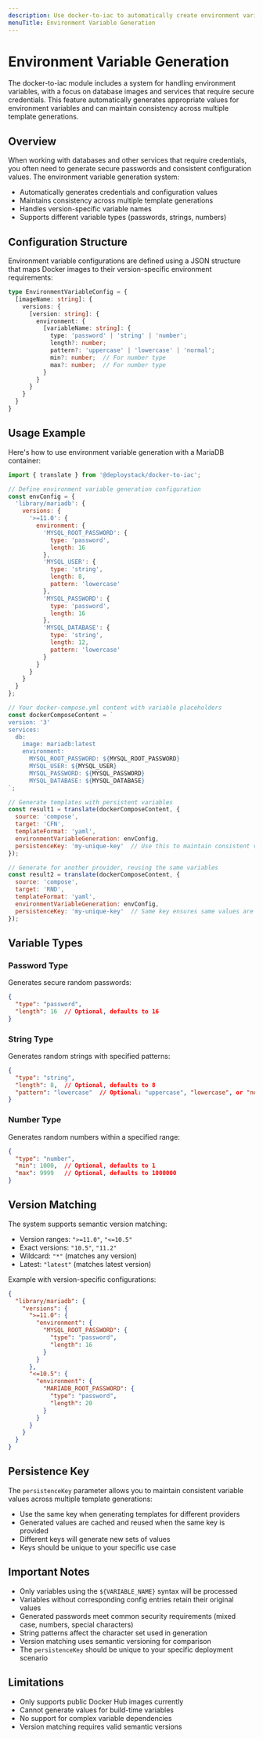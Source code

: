 ```yaml
---
description: Use docker-to-iac to automatically create environment variables for your Docker containers. Define rules for variable generation and maintain consistency across multiple deployments.
menuTitle: Environment Variable Generation
---
```


# Environment Variable Generation

The docker-to-iac module includes a system for handling environment variables, with a focus on database images and services that require secure credentials. This feature automatically generates appropriate values for environment variables and can maintain consistency across multiple template generations.

## Overview

When working with databases and other services that require credentials, you often need to generate secure passwords and consistent configuration values. The environment variable generation system:

- Automatically generates credentials and configuration values
- Maintains consistency across multiple template generations
- Handles version-specific variable names
- Supports different variable types (passwords, strings, numbers)

## Configuration Structure

Environment variable configurations are defined using a JSON structure that maps Docker images to their version-specific environment requirements:

```typescript
type EnvironmentVariableConfig = {
  [imageName: string]: {
    versions: {
      [version: string]: {
        environment: {
          [variableName: string]: {
            type: 'password' | 'string' | 'number';
            length?: number;
            pattern?: 'uppercase' | 'lowercase' | 'normal';
            min?: number;  // For number type
            max?: number;  // For number type
          }
        }
      }
    }
  }
}
```

## Usage Example

Here's how to use environment variable generation with a MariaDB container:

```javascript
import { translate } from '@deploystack/docker-to-iac';

// Define environment variable generation configuration
const envConfig = {
  'library/mariadb': {
    versions: {
      '>=11.0': {
        environment: {
          'MYSQL_ROOT_PASSWORD': {
            type: 'password',
            length: 16
          },
          'MYSQL_USER': {
            type: 'string',
            length: 8,
            pattern: 'lowercase'
          },
          'MYSQL_PASSWORD': {
            type: 'password',
            length: 16
          },
          'MYSQL_DATABASE': {
            type: 'string',
            length: 12,
            pattern: 'lowercase'
          }
        }
      }
    }
  }
};

// Your docker-compose.yml content with variable placeholders
const dockerComposeContent = `
version: '3'
services:
  db:
    image: mariadb:latest
    environment:
      MYSQL_ROOT_PASSWORD: ${MYSQL_ROOT_PASSWORD}
      MYSQL_USER: ${MYSQL_USER}
      MYSQL_PASSWORD: ${MYSQL_PASSWORD}
      MYSQL_DATABASE: ${MYSQL_DATABASE}
`;

// Generate templates with persistent variables
const result1 = translate(dockerComposeContent, {
  source: 'compose',
  target: 'CFN',
  templateFormat: 'yaml',
  environmentVariableGeneration: envConfig,
  persistenceKey: 'my-unique-key'  // Use this to maintain consistent values
});

// Generate for another provider, reusing the same variables
const result2 = translate(dockerComposeContent, {
  source: 'compose',
  target: 'RND',
  templateFormat: 'yaml',
  environmentVariableGeneration: envConfig,
  persistenceKey: 'my-unique-key'  // Same key ensures same values are used
});
```

## Variable Types

### Password Type

Generates secure random passwords:

```json
{
  "type": "password",
  "length": 16  // Optional, defaults to 16
}
```

### String Type

Generates random strings with specified patterns:

```json
{
  "type": "string",
  "length": 8,  // Optional, defaults to 8
  "pattern": "lowercase"  // Optional: "uppercase", "lowercase", or "normal"
}
```

### Number Type

Generates random numbers within a specified range:

```json
{
  "type": "number",
  "min": 1000,  // Optional, defaults to 1
  "max": 9999   // Optional, defaults to 1000000
}
```

## Version Matching

The system supports semantic version matching:

- Version ranges: `">=11.0"`, `"<=10.5"`
- Exact versions: `"10.5"`, `"11.2"`
- Wildcard: `"*"` (matches any version)
- Latest: `"latest"` (matches latest version)

Example with version-specific configurations:

```json
{
  "library/mariadb": {
    "versions": {
      ">=11.0": {
        "environment": {
          "MYSQL_ROOT_PASSWORD": {
            "type": "password",
            "length": 16
          }
        }
      },
      "<=10.5": {
        "environment": {
          "MARIADB_ROOT_PASSWORD": {
            "type": "password",
            "length": 20
          }
        }
      }
    }
  }
}
```

## Persistence Key

The `persistenceKey` parameter allows you to maintain consistent variable values across multiple template generations:

- Use the same key when generating templates for different providers
- Generated values are cached and reused when the same key is provided
- Different keys will generate new sets of values
- Keys should be unique to your specific use case

## Important Notes

- Only variables using the `${VARIABLE_NAME}` syntax will be processed
- Variables without corresponding config entries retain their original values
- Generated passwords meet common security requirements (mixed case, numbers, special characters)
- String patterns affect the character set used in generation
- Version matching uses semantic versioning for comparison
- The `persistenceKey` should be unique to your specific deployment scenario

## Limitations

- Only supports public Docker Hub images currently
- Cannot generate values for build-time variables
- No support for complex variable dependencies
- Version matching requires valid semantic versions
